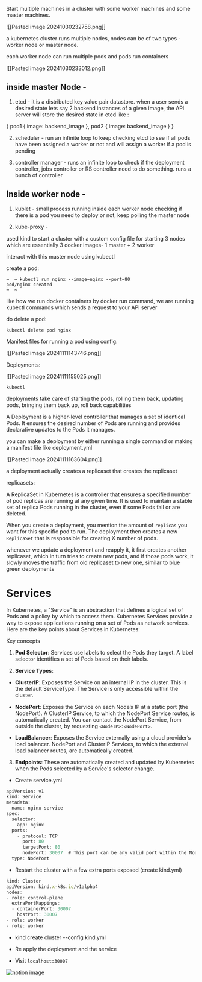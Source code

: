 Start multiple machines in a cluster with some worker machines and  some master machines.

![[Pasted image 20241030232758.png]]

a kubernetes cluster runs multiple nodes, nodes can be of two types - worker node or master node.

each worker node can run multiple pods and pods run containers 

![[Pasted image 20241030233012.png]]

## inside master Node -

1. etcd - it is a distributed key value pair datastore. when a user sends a desired state lets say 2 backend instances of a given image, the API server will store the desired state in etcd like :

{
	pod1 {
			image: backend_image
		},
	pod2 {
			image: backend_image
		}
}

2. scheduler - run an infinite loop to keep checking etcd to see if all pods have been assigned a worker or not and will assign a worker if a pod is pending

3. controller manager - runs an infinite loop to check if the deployment controller, jobs controller or RS controller need to do something. runs a bunch of controller
## Inside worker node - 

1. kublet - small process running inside each worker node checking if there is a pod you need to deploy or not, keep polling the master node

2. kube-proxy -  

used kind to start a cluster with a custom config file for starting 3 nodes which are essentially 3 docker images- 1 master + 2 worker

interact with this master node using kubectl

create a pod: 

```
➜  ~ kubectl run nginx --image=nginx --port=80
pod/nginx created
➜  ~ 

```

like how we run docker containers by docker run command, we are running kubectl commands which sends a request to your API server

do delete a pod:
```
kubectl delete pod nginx
```

Manifest files for running a pod using config:

![[Pasted image 20241111143746.png]]

Deployments:

![[Pasted image 20241111155025.png]]


```
kubectl 
```

deployments take care of starting the pods, rolling them back, updating pods, bringing them back up, roll back capabilities

A Deployment is a higher-level controller that manages a set of identical Pods. It ensures the desired number of Pods are running and provides declarative updates to the Pods it manages.

you can make a deployment by either running a single command or making a manifest file like deployment.yml

![[Pasted image 20241111163604.png]]

a deployment actually creates a replicaset that creates the replicaset

replicasets: 

A ReplicaSet in Kubernetes is a controller that ensures a specified number of pod replicas are running at any given time. It is used to maintain a stable set of replica Pods running in the cluster, even if some Pods fail or are deleted.

When you create a deployment, you mention the amount of `replicas` you want for this specific pod to run. The deployment then creates a new `ReplicaSet` that is responsible for creating X number of pods.

whenever we update a deployment and reapply it, it first creates another replicaset, which in turn tries to create new pods, and if those pods work, it slowly moves the traffic from old replicaset to new one, similar to blue green deployments

# Services

In Kubernetes, a "Service" is an abstraction that defines a logical set of Pods and a policy by which to access them. Kubernetes Services provide a way to expose applications running on a set of Pods as network services. Here are the key points about Services in Kubernetes:

Key concepts

1. **Pod Selector**: Services use labels to select the Pods they target. A label selector identifies a set of Pods based on their labels.

2. **Service Types**:

- **ClusterIP**: Exposes the Service on an internal IP in the cluster. This is the default ServiceType. The Service is only accessible within the cluster.

- **NodePort**: Exposes the Service on each Node’s IP at a static port (the NodePort). A ClusterIP Service, to which the NodePort Service routes, is automatically created. You can contact the NodePort Service, from outside the cluster, by requesting `<NodeIP>:<NodePort>`.

- **LoadBalancer**: Exposes the Service externally using a cloud provider’s load balancer. NodePort and ClusterIP Services, to which the external load balancer routes, are automatically created.

3. **Endpoints**: These are automatically created and updated by Kubernetes when the Pods selected by a Service's selector change.

- Create service.yml

```javascript
apiVersion: v1
kind: Service
metadata:
  name: nginx-service
spec:
  selector:
    app: nginx
  ports:
    - protocol: TCP
      port: 80
      targetPort: 80
      nodePort: 30007  # This port can be any valid port within the NodePort range
  type: NodePort
```

- Restart the cluster with a few extra ports exposed (create kind.yml)

```javascript
kind: Cluster
apiVersion: kind.x-k8s.io/v1alpha4
nodes:
- role: control-plane
  extraPortMappings:
  - containerPort: 30007
    hostPort: 30007
- role: worker
- role: worker
```

- kind create cluster --config kind.yml

- Re apply the deployment and the service

- Visit `localhost:30007`

![notion image](https://www.notion.so/image/https%3A%2F%2Fprod-files-secure.s3.us-west-2.amazonaws.com%2F085e8ad8-528e-47d7-8922-a23dc4016453%2Fefabe5a1-bac7-4b64-bbb6-e482c1f426a7%2FScreenshot_2024-06-01_at_5.05.13_PM.png?table=block&id=2692c080-a889-4465-aa27-6f7330fcb2d4&cache=v2)

